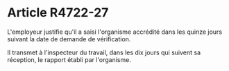 # Article R4722-27

L'employeur justifie qu'il a saisi l'organisme accrédité dans les quinze jours suivant la date de demande de vérification. 

Il transmet à l'inspecteur du travail, dans les dix jours qui suivent sa réception, le rapport établi par l'organisme.